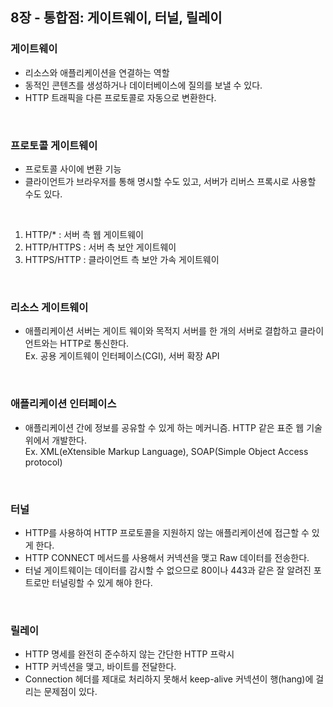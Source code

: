## 8장 - 통합점: 게이트웨이, 터널, 릴레이
### 게이트웨이
- 리소스와 애플리케이션을 연결하는 역할
- 동적인 콘텐츠를 생성하거나 데이터베이스에 질의를 보낼 수 있다.
- HTTP 트래픽을 다른 프로토콜로 자동으로 변환한다.
<br/>

### 프로토콜 게이트웨이
- 프로토콜 사이에 변환 기능
- 클라이언트가 브라우저를 통해 명시할 수도 있고, 서버가 리버스 프록시로 사용할 수도 있다.
<br/>

1. HTTP/* : 서버 측 웹 게이트웨이
2. HTTP/HTTPS : 서버 측 보안 게이트웨이
3. HTTPS/HTTP : 클라이언트 측 보안 가속 게이트웨이
<br/>

### 리소스 게이트웨이
- 애플리케이션 서버는 게이트 웨이와 목적지 서버를 한 개의 서버로 결합하고 클라이언트와는 HTTP로 통신한다.<br/>
Ex. 공용 게이트웨이 인터페이스(CGI), 서버 확장 API
<br/>

### 애플리케이션 인터페이스
- 애플리케이션 간에 정보를 공유할 수 있게 하는 메커니즘. HTTP 같은 표준 웹 기술 위에서 개발한다.<br/>
Ex. XML(eXtensible Markup Language), SOAP(Simple Object Access protocol)
<br/>

### 터널
- HTTP를 사용하여 HTTP 프로토콜을 지원하지 않는 애플리케이션에 접근할 수 있게 한다.
- HTTP CONNECT 메서드를 사용해서 커넥션을 맺고 Raw 데이터를 전송한다.
- 터널 게이트웨이는 데이터를 감시할 수 없으므로 80이나 443과 같은 잘 알려진 포트로만 터널링할 수 있게 해야 한다.
<br/>

### 릴레이
- HTTP 명세를 완전히 준수하지 않는 간단한 HTTP 프락시
- HTTP 커넥션을 맺고, 바이트를 전달한다.
- Connection 헤더를 제대로 처리하지 못해서 keep-alive 커넥션이 행(hang)에 걸리는 문제점이 있다.
